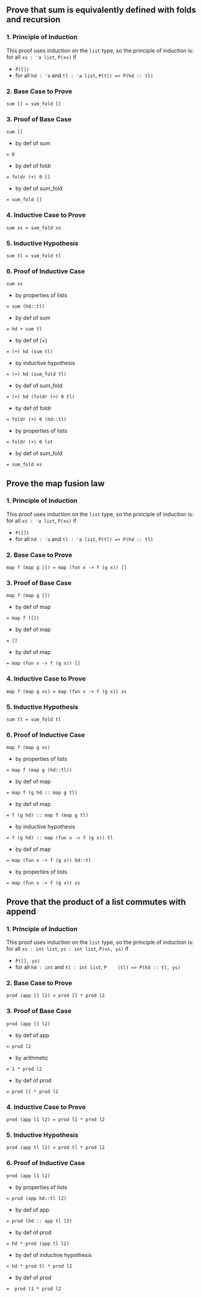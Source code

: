 ## Prove that sum is equivalently defined with folds and recursion

### 1. Principle of Induction

This proof uses induction on the `list` type, so the principle of induction is:
for all `xs : 'a list`, `P(xs)` if
- `P([])`
- for all `hd : 'a` and `tl : 'a list`, `P(tl) => P(hd :: tl)`

### 2. Base Case to Prove

`sum [] = sum_fold []`

### 3. Proof of Base Case

`sum []`

- by def of sum

`= 0`

- by def of foldr

`= foldr (+) 0 []`

- by def of sum_fold

`= sum_fold []`

### 4. Inductive Case to Prove

`sum xs = sum_fold xs`

### 5. Inductive Hypothesis

`sum tl = sum_fold tl`

### 6. Proof of Inductive Case

`sum xs`

 - by properties of lists

 `= sum (hd::tl)`

 - by def of sum

 `= hd + sum tl`

 - by def of (+)

 `= (+) hd (sum tl)`

 - by inductive hypothesis

 `= (+) hd (sum_fold tl)`

 - by def of sum_fold

`= (+) hd (foldr (+) 0 tl)`

 - by def of foldr

`= foldr (+) 0 (hd::tl)`

 - by properties of lists

`= foldr (+) 0 lst`

 - by def of sum_fold

 `= sum_fold xs`

## Prove the map fusion law

### 1. Principle of Induction

This proof uses induction on the `list` type, so the principle of induction is:
for all `xs : 'a list`, `P(xs)` if
- `P([])`
- for all `hd : 'a` and `tl : 'a list`, `P(tl) => P(hd :: tl)`

### 2. Base Case to Prove

`map f (map g []) = map (fun x -> f (g x)) []`

### 3. Proof of Base Case

`map f (map g [])`
 
 - by def of map

 `= map f ([])`

 - by def of map

 `= []`

 - by def of map

`= map (fun x -> f (g x)) []`

### 4. Inductive Case to Prove

`map f (map g xs) = map (fun x -> f (g x)) xs`

### 5. Inductive Hypothesis

`sum tl = sum_fold tl`

### 6. Proof of Inductive Case

`map f (map g xs)`

 - by properties of lists

 `= map f (map g (hd::tl))`

 - by def of map

 `= map f (g hd :: map g tl)`

 - by def of map

 `= f (g hd) :: map f (map g tl)`

 - by inductive hypothesis

 `= f (g hd) :: map (fun x -> f (g x)) tl`

 - by def of map

`= map (fun x -> f (g x)) hd::tl`

- by properties of lists

`= map (fun x -> f (g x)) xs`

## Prove that the product of a list commutes with append

### 1. Principle of Induction

This proof uses induction on the `list` type, so the principle of induction is:
for all `xs : int list`, `ys : int list`, `P(xs, ys)` if
- `P([], ys)`
- for all `hd : int` and `tl : int list`, `P    (tl) => P(hd :: tl, ys)`

### 2. Base Case to Prove

`prod (app [] l2) = prod [] * prod l2`

### 3. Proof  of Base Case

`prod (app [] l2)`

- by def of app

`= prod l2`

- by arithmetic

`= 1 * prod l2`

- by def of prod

`= prod [] * prod l2`

### 4. Inductive Case to Prove

`prod (app l1 l2) = prod l1 * prod l2`

### 5. Inductive Hypothesis

`prod (app tl l2) = prod tl * prod l2`

### 6. Proof of Inductive Case

`prod (app l1 l2)`

- by properties of lists

`= prod (app hd::tl l2)`

- by def of app

`= prod (hd :: app tl l2)`

- by def of prod

`= hd * prod (app tl l2)`

- by def of inductive hypothesis

`= hd * prod tl * prod l2`

- by def of prod

`=  prod l1 * prod l2`